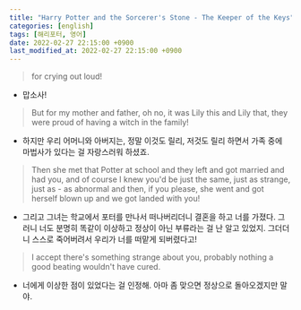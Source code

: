 ```yaml
---
title: "Harry Potter and the Sorcerer's Stone - The Keeper of the Keys"
categories: [english]
tags: [해리포터, 영어]
date: 2022-02-27 22:15:00 +0900
last_modified_at: 2022-02-27 22:15:00 +0900
---
```


> for crying out loud!
 - 맙소사!

> But for my mother and father, oh no, it was Lily this and Lily that, they were proud of having a witch in the family!
 - 하지만 우리 어머니와 아버지는, 정말 이것도 릴리, 저것도 릴리 하면서 가족 중에 마법사가 있다는 걸 자랑스러워 하셨죠.

> Then she met that Potter at school and they left and got married and had you, and of course I knew you'd be just the same, just as strange, just as - as abnormal and then, if you please, she went and got herself blown up and we got landed with you!
 - 그리고 그녀는 학교에서 포터를 만나서 떠나버리더니 결혼을 하고 너를 가졌다. 그러니 너도 분명히 똑같이 이상하고 정상이 아닌 부류라는 걸 난 알고 있었지. 그더더니 스스로 죽어버려서 우리가 너를 떠맡게 되버렸다고!

> I accept there's something strange about you, probably nothing a good beating wouldn't have cured.
 - 너에게 이상한 점이 있었다는 걸 인정해. 아마 좀 맞으면 정상으로 돌아오겠지만 말야.